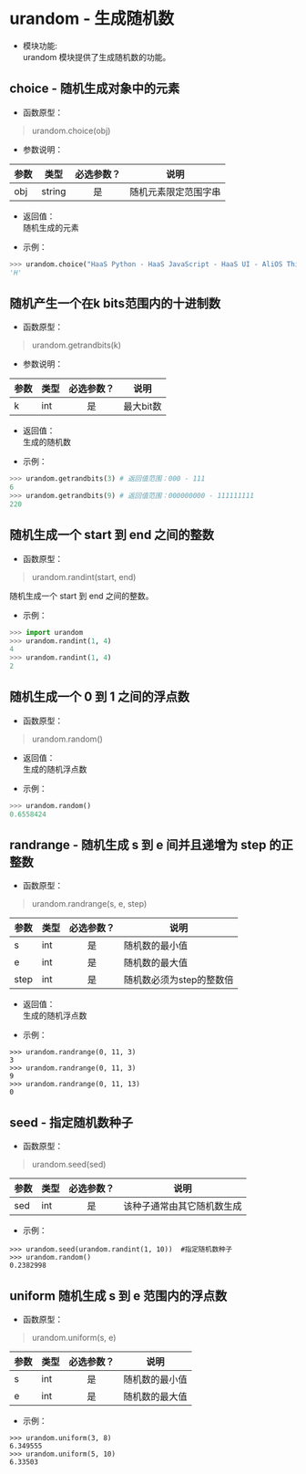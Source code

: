 # urandom - 生成随机数

* 模块功能:  
urandom 模块提供了生成随机数的功能。

## choice - 随机生成对象中的元素

* 函数原型：
> urandom.choice(obj)

* 参数说明：

|参数|类型|必选参数？|说明|
|-----|----|:---:|----|
|obj|string|是| 随机元素限定范围字串 |

* 返回值：  
随机生成的元素

* 示例：

``` Python
>>> urandom.choice("HaaS Python - HaaS JavaScript - HaaS UI - AliOS Things")
'H'
```

## 随机产生一个在k bits范围内的十进制数

* 函数原型：
> urandom.getrandbits(k)

* 参数说明：

|参数|类型|必选参数？|说明|
|-----|----|:---:|----|
|k|int|是| 最大bit数|

* 返回值：  
生成的随机数

* 示例：

``` Python
>>> urandom.getrandbits(3) # 返回值范围：000 - 111
6
>>> urandom.getrandbits(9) # 返回值范围：000000000 - 111111111
220
```

## 随机生成一个 start 到 end 之间的整数

* 函数原型：
> urandom.randint(start, end)

随机生成一个 start 到 end 之间的整数。

* 示例：

``` Python
>>> import urandom
>>> urandom.randint(1, 4)
4
>>> urandom.randint(1, 4)
2
```

## 随机生成一个 0 到 1 之间的浮点数

* 函数原型：
> urandom.random()

* 返回值：  
生成的随机浮点数

* 示例：

``` Python
>>> urandom.random()
0.6558424
```

## randrange - 随机生成 s 到 e 间并且递增为 step 的正整数

* 函数原型：
> urandom.randrange(s, e, step)

|参数|类型|必选参数？|说明|
|-----|----|:---:|----|
|s|int|是| 随机数的最小值 |
|e|int|是| 随机数的最大值 |
|step|int|是| 随机数必须为step的整数倍 |

* 返回值：  
生成的随机浮点数

* 示例：

```
>>> urandom.randrange(0, 11, 3)
3
>>> urandom.randrange(0, 11, 3)
9
>>> urandom.randrange(0, 11, 13)
0
```

## seed - 指定随机数种子

* 函数原型：
> urandom.seed(sed)

|参数|类型|必选参数？|说明|
|-----|----|:---:|----|
|sed|int|是| 该种子通常由其它随机数生成 |

* 示例：

```
>>> urandom.seed(urandom.randint(1, 10))  #指定随机数种子
>>> urandom.random()
0.2382998
```

## uniform 随机生成 s 到 e 范围内的浮点数

* 函数原型：
> urandom.uniform(s, e)

|参数|类型|必选参数？|说明|
|-----|----|:---:|----|
|s|int|是| 随机数的最小值 |
|e|int|是| 随机数的最大值 |

* 示例：

```
>>> urandom.uniform(3, 8)
6.349555
>>> urandom.uniform(5, 10)
6.33503
```
